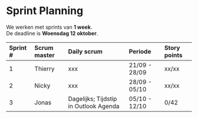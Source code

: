 # Sprint Planning

We werken met sprints van **1 week**.  
De deadline is **Woensdag 12 oktober**.

| Sprint #  | Scrum master  | Daily scrum                           | Periode       | Story points  |
| :-------- | :------------ | :------------------------------------ | :------------ | :------------ |
| 1         | Thierry       | xxx                                   | 21/09 - 28/09 | xx/xx         |
| 2         | Nicky         | xxx                                   | 28/09 - 05/10 | xx/xx         |
| 3         | Jonas         | Dagelijks; Tijdstip in Outlook Agenda | 05/10 - 12/10 | 0/42          |
